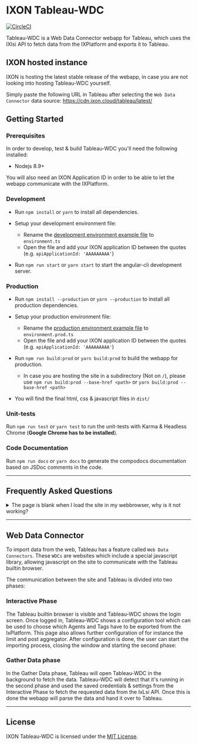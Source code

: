 # IXON Tableau-WDC
[![CircleCI](https://circleci.com/gh/ixoncloud/tableau-wdc.svg?style=svg)](https://circleci.com/gh/ixoncloud/tableau-wdc)

Tableau-WDC is a Web Data Connector webapp for Tableau, which uses the IXlsi API to fetch data from the IXPlatform and exports it to Tableau.

## IXON hosted instance

IXON is hosting the latest stable release of the webapp, in case you are not looking into hosting Tableau-WDC yourself.

Simply paste the following URL in Tableau after selecting the `Web Data Connector` data source:
https://cdn.ixon.cloud/tableau/latest/

## Getting Started

### Prerequisites

In order to develop, test & build Tableau-WDC you'll need the following installed:

* Nodejs 8.9+

You will also need an IXON Application ID in order to be able to let the webapp communicate with the IXPlatform.

### Development
* Run `npm install` or `yarn` to install all dependencies.

* Setup your development environment file:
  * Rename the [development environment example file](src/environments/environment.example.ts) to `environment.ts`
  * Open the file and add your IXON application ID between the quotes (e.g. `apiApplicationId: 'AAAAAAAAA'`)
  
* Run `npm run start` or `yarn start` to start the angular-cli development server.

### Production
* Run `npm install --production` or `yarn --production` to install all production dependencies.

* Setup your production environment file:
  * Rename the [production environment example file](src/environments/environment.prod.example.ts) to `environment.prod.ts`
  * Open the file and add your IXON application ID between the quotes (e.g. `apiApplicationId: 'AAAAAAAAA'`)
* Run `npm run build:prod` or `yarn build:prod` to build the webapp for production.
  * In case you are hosting the site in a subdirectory (Not on `/`), please use `npm run build:prod --base-href <path>` or `yarn build:prod --base-href <path>`
* You will find the final html, css & javascript files in `dist/`

### Unit-tests
Run `npm run test` or `yarn test` to run the unit-tests with Karma & Headless Chrome (**Google Chrome has to be installed**).

### Code Documentation

Run `npm run docs` or `yarn docs` to generate the compodocs documentation based on JSDoc comments in the code.

---

## Frequently Asked Questions

<details>
<summary>The page is blank when I load the site in my webbrowser, why is it not working?</summary>
<br>
Tableau-WDC is built to run in the browser built-in to Tableau.
Because the webapp expects to be loaded in that exact browser, it will not do anything when loaded via a normal browser.
</details>

---

## Web Data Connector

To import data from the web, Tableau has a feature called `Web Data Connectors`. These `WDCs` are websites which include a special javascript library, allowing javascript on the site to communicate with the Tableau builtin browser.

The communication between the site and Tableau is divided into two phases:

### Interactive Phase

The Tableau builtin browser is visible and Tableau-WDC shows the login screen. Once logged in, Tableau-WDC shows a configuration tool which can be used to choose which Agents and Tags have to be exported from the IxPlatform. This page also allows further configuration of for instance the limit and post aggregator. After configuration is done, the user can start the importing process, closing the window and starting the second phase:

### Gather Data phase

In the Gather Data phase, Tableau will open Tableau-WDC in the background to fetch the data. Tableau-WDC will detect that it's running in the second phase and used the saved credentials & settings from the Interactive Phase to fetch the requested data from the IxLsi API. Once this is done the webapp will parse the data and hand it over to Tableau.

---

## License

IXON Tableau-WDC is licensed under the [MIT License](LICENSE).

